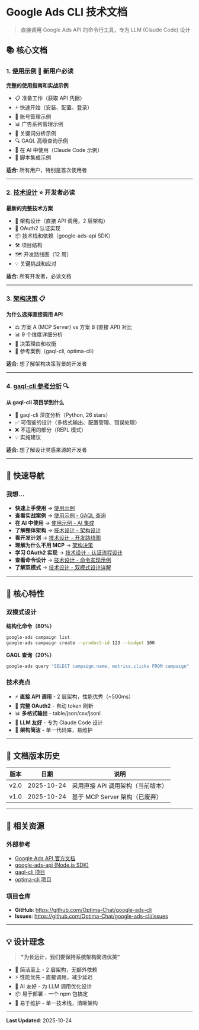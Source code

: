 # Google Ads CLI 技术文档

> 直接调用 Google Ads API 的命令行工具，专为 LLM (Claude Code) 设计

## 📚 核心文档

### 1. [使用示例](EXAMPLES.md) 🚀 新用户必读

**完整的使用指南和实战示例**

- 📋 准备工作（获取 API 凭据）
- ⚡ 快速开始（安装、配置、登录）
- 💼 账号管理示例
- 📊 广告系列管理示例
- 🔑 关键词分析示例
- 🔍 GAQL 高级查询示例
- 🤖 在 AI 中使用（Claude Code 示例）
- 📝 脚本集成示例

**适合**: 所有用户，特别是首次使用者

---

### 2. [技术设计](technical-design.md) ⭐ 开发者必读

**最新的完整技术方案**

- 🎯 架构设计（直接 API 调用，2 层架构）
- 🔐 OAuth2 认证实现
- 📦 技术栈和依赖（google-ads-api SDK）
- 🛠️ 项目结构
- 🗺️ 开发路线图（12 周）
- 💡 关键挑战和应对

**适合**: 所有开发者，必读文档

---

### 3. [架构决策](architecture-decision.md) 📋

**为什么选择直接调用 API**

- ⚖️ 方案 A (MCP Server) vs 方案 B (直接 API) 对比
- 📊 9 个维度详细分析
- 🎯 决策理由和权衡
- 📖 参考案例（gaql-cli, optima-cli）

**适合**: 想了解架构决策背景的开发者

---

### 4. [gaql-cli 参考分析](gaql-cli-reference.md) 🔍

**从 gaql-cli 项目学到什么**

- 🔬 gaql-cli 深度分析（Python, 26 stars）
- ✅ 可借鉴的设计（多格式输出、配置管理、错误处理）
- ❌ 不适用的部分（REPL 模式）
- 💡 实施建议

**适合**: 想了解设计灵感来源的开发者

---

## 🚀 快速导航

### 我想...

- **快速上手使用** → [使用示例](EXAMPLES.md)
- **查看实战案例** → [使用示例 - GAQL 查询](EXAMPLES.md#gaql-高级查询)
- **在 AI 中使用** → [使用示例 - AI 集成](EXAMPLES.md#在-ai-中使用)
- **了解整体架构** → [技术设计 - 架构设计](technical-design.md#架构设计)
- **看开发计划** → [技术设计 - 开发路线图](technical-design.md#开发路线图更新)
- **理解为什么不用 MCP** → [架构决策](architecture-decision.md)
- **学习 OAuth2 实现** → [技术设计 - 认证流程设计](technical-design.md#认证流程设计关键)
- **查看命令设计** → [技术设计 - 命令实现示例](technical-design.md#命令实现示例)
- **了解双模式** → [技术设计 - 双模式设计详解](technical-design.md#双模式设计详解)

---

## 🎯 核心特性

### 双模式设计

**结构化命令（80%）**
```bash
google-ads campaign list
google-ads campaign create --product-id 123 --budget 100
```

**GAQL 查询（20%）**
```bash
google-ads query "SELECT campaign.name, metrics.clicks FROM campaign"
```

### 技术亮点

- ⚡ **直接 API 调用** - 2 层架构，性能优秀（~500ms）
- 🔐 **完整 OAuth2** - 自动 token 刷新
- 📊 **多格式输出** - table/json/csv/jsonl
- 🤖 **LLM 友好** - 专为 Claude Code 设计
- 💎 **架构简洁** - 单一代码库，易维护

---

## 📖 文档版本历史

| 版本 | 日期 | 说明 |
|------|------|------|
| v2.0 | 2025-10-24 | 采用直接 API 调用架构（当前版本）|
| v1.0 | 2025-10-24 | 基于 MCP Server 架构（已废弃）|

---

## 🔗 相关资源

### 外部参考

- [Google Ads API 官方文档](https://developers.google.com/google-ads/api/docs/start)
- [google-ads-api (Node.js SDK)](https://github.com/Opteo/google-ads-api)
- [gaql-cli 项目](https://github.com/getyourguide/gaql-cli)
- [optima-cli 项目](https://github.com/Optima-Chat/optima-cli)

### 项目仓库

- **GitHub**: https://github.com/Optima-Chat/google-ads-cli
- **Issues**: https://github.com/Optima-Chat/google-ads-cli/issues

---

## 💡 设计理念

> **"为长远计，我们要保持系统架构简洁优美"**

- 🎯 简洁至上 - 2 层架构，无额外依赖
- ⚡ 性能优先 - 直接调用，减少延迟
- 🤖 AI 友好 - 为 LLM 调用优化设计
- 📦 易于部署 - 一个 npm 包搞定
- 🔧 易于维护 - 单一技术栈，清晰架构

---

**Last Updated**: 2025-10-24
